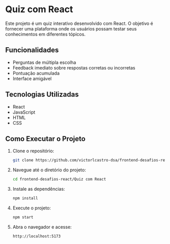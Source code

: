 # Quiz com React

Este projeto é um quiz interativo desenvolvido com React. O objetivo é fornecer uma plataforma onde os usuários possam testar seus conhecimentos em diferentes tópicos.

## Funcionalidades

- Perguntas de múltipla escolha
- Feedback imediato sobre respostas corretas ou incorretas
- Pontuação acumulada
- Interface amigável

## Tecnologias Utilizadas

- React
- JavaScript
- HTML
- CSS

## Como Executar o Projeto

1. Clone o repositório:
    ```bash
    git clone https://github.com/victorlcastro-dsa/frontend-desafios-react.git
    ```

2. Navegue até o diretório do projeto:
    ```bash
    cd frontend-desafios-react/Quiz com React
    ```

3. Instale as dependências:
    ```bash
    npm install
    ```

4. Execute o projeto:
    ```bash
    npm start
    ```

5. Abra o navegador e acesse:
    ```
    http://localhost:5173
    ```